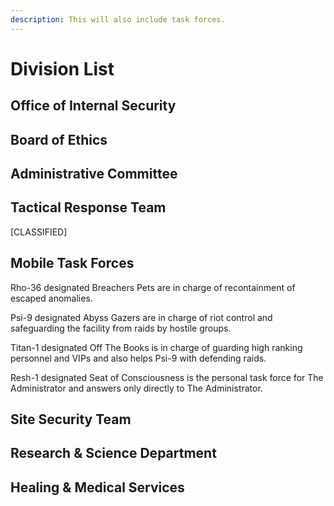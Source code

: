 ```yaml
---
description: This will also include task forces.
---
```


# Division List

## Office of Internal Security



## Board of Ethics



## Administrative Committee



## Tactical Response Team

\[CLASSIFIED]

## Mobile Task Forces

Rho-36 designated Breachers Pets are in charge of recontainment of escaped anomalies.

Psi-9 designated Abyss Gazers are in charge of riot control and safeguarding the facility from raids by hostile groups.

Titan-1 designated Off The Books is in charge of guarding high ranking personnel and VIPs and also helps Psi-9 with defending raids.

Resh-1 designated Seat of Consciousness is the personal task force for The Administrator and answers only directly to The Administrator.

## Site Security Team



## Research & Science Department



## Healing & Medical Services

